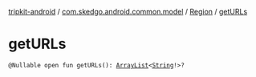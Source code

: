 [tripkit-android](../../index.md) / [com.skedgo.android.common.model](../index.md) / [Region](index.md) / [getURLs](./get-u-r-ls.md)

# getURLs

`@Nullable open fun getURLs(): `[`ArrayList`](https://docs.oracle.com/javase/7/docs/api/java/util/ArrayList.html)`<`[`String`](https://kotlinlang.org/api/latest/jvm/stdlib/kotlin/-string/index.html)`!>?`